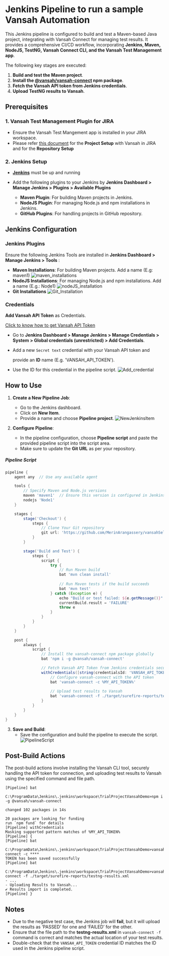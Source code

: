 # Jenkins Pipeline to run a sample Vansah Automation



This Jenkins pipeline is configured to build and test a Maven-based Java project, integrating with Vansah Connect for managing test results. It provides a comprehensive CI/CD workflow, incorporating **Jenkins, Maven, NodeJS, TestNG, Vansah Connect CLI, and the Vansah Test Management app**.
 
 The following key stages are executed:

1. **Build and test the Maven project**.
2. **Install the [@vansah/vansah-connect](https://www.npmjs.com/package/@vansah/vansah-connect) npm package**.
3. **Fetch the Vansah API token from Jenkins credentials**.
4. **Upload TestNG results to Vansah**.
## Prerequisites

### 1. Vansah Test Management Plugin for JIRA
- Ensure the Vansah Test Mangement app is installed in your JIRA workspace.
- Please refer [this document](https://github.com/testpointcorp/vansahSeleniumJavaDemo/blob/jenkins-job/Readme.MD) for the **Project Setup** with Vansah in JIRA and for the **Repository Setup**
### 2. Jenkins Setup
   - **[Jenkins](https://www.jenkins.io/doc/pipeline/tour/getting-started/)** must be up and running
   - Add the following plugins to your Jenkins by **Jenkins Dashboard > Manage Jenkins > Plugins > Available Plugins**
   
     - **Maven Plugin**: For building Maven projects in Jenkins.
     - **NodeJS Plugin**: For managing Node.js and npm installations in Jenkins.
     - **GitHub Plugins**: For handling projects in GitHub repository.


## Jenkins Configuration

### Jenkins Plugins

Ensure the following Jenkins Tools are installed in **Jenkins Dashboard > Manage Jenkins > Tools** :
- **Maven Installations**: For building Maven projects. Add a name (E.g: maven1)
  ![maven_installations](https://github.com/testpointcorp/connect-images/blob/main/JenkinsPipelineForVansahAutomationDemo/Tools_Maven.png)
- **NodeJS Installations**: For managing Node.js and npm installations. Add a name (E.g.: Node1)
  ![nodeJS_installation](https://github.com/testpointcorp/connect-images/blob/main/JenkinsPipelineForVansahAutomationDemo/Tools_nodejs.png)
- **Git Installations**
![Git_Installation](https://github.com/testpointcorp/connect-images/blob/main/JenkinsPipelineForVansahAutomationDemo/Tools_git.png)

### Credentials

 **Add Vansah API Token** as Credentials.
 
  [Click to know how to get Vansah API Token](https://community.vansah.com/posts/how-to-generate-a-vansah-api-token-from-jira)
   - Go to **Jenkins Dashboard > Manage Jenkins > Manage Credentials > System > Global credentials (unrestricted) > Add Credentials**.
   - Add a new `Secret text`  credential with your Vansah API token and
     
     provide an **ID** name (E.g. 'VANSAH_API_TOKEN').
   - Use the ID for this credential in the pipeline script.
     ![Add_credential](https://github.com/testpointcorp/connect-images/blob/main/JenkinsPipelineForVansahAutomationDemo/Add_credentials.png)
   
## How to Use

1. **Create a New Pipeline Job**:
   - Go to the Jenkins dashboard.
   - Click on **New Item**.
   -  Provide a name and choose **Pipeline project**.
     ![NewJenkinsItem](https://github.com/testpointcorp/connect-images/blob/main/JenkinsPipelineForVansahAutomationDemo/New_JenkinsItems.png)

2. **Configure Pipeline**:
   - In the pipeline configuration, choose **Pipeline script** and paste the provided pipeline script into the script area. 
   - Make sure to update the **Git URL** as per your repository.

##### Pipeline Script


```groovy
pipeline {
    agent any  // Use any available agent

    tools {
        // Specify Maven and Node.js versions
        maven 'maven1'  // Ensure this version is configured in Jenkins Global Tool Configuration
        nodejs 'Node1'
    }

    stages {
        stage('Checkout') {
            steps {
                // Clone Your Git repository
                git url: 'https://github.com/MerinArangassery/vansahSeleniumJavaDemo.git', branch: 'jenkins-job'
            }
        }

        stage('Build and Test') {
            steps {
                script {
                    try {
                        // Run Maven build
                        bat 'mvn clean install'
                        
                        // Run Maven tests if the build succeeds
                        bat 'mvn test'
                    } catch (Exception e) {
                        echo "Build or test failed: ${e.getMessage()}"
                        currentBuild.result = 'FAILURE'
                        throw e
                    }
                }
            }
        }
    }

    post {
        always {
            script {
                // Install the vansah-connect npm package globally
                bat 'npm i -g @vansah/vansah-connect'

                // Fetch Vansah API Token from Jenkins credentials securely
                withCredentials([string(credentialsId: 'VANSAH_API_TOKEN', variable: 'MY_API_TOKEN')]) {
                    // Configure vansah-connect with the API token
                    bat 'vansah-connect -c %MY_API_TOKEN%'
                    
                    // Upload test results to Vansah
                    bat 'vansah-connect -f ./target/surefire-reports/testng-results.xml'
                }
            }
        }
    }
}
```

3. **Save and Build**:
   - Save the configuration and build the pipeline to execute the script.
![PipelineScript](https://github.com/testpointcorp/connect-images/blob/main/JenkinsPipelineForVansahAutomationDemo/PipelineScript.png)

## Post-Build Actions
The post-build actions involve installing the Vansah CLI tool, securely handling the API token for connection, and uploading test results to Vansah using the specified command and file path.

  
   ```shell
   [Pipeline] bat

C:\ProgramData\Jenkins\.jenkins\workspace\TrialProjectVansahDemo>npm i -g @vansah/vansah-connect 

changed 102 packages in 14s

20 packages are looking for funding
  run `npm fund` for details
[Pipeline] withCredentials
Masking supported pattern matches of %MY_API_TOKEN%
[Pipeline] {
[Pipeline] bat

C:\ProgramData\Jenkins\.jenkins\workspace\TrialProjectVansahDemo>vansah-connect -c **** 
TOKEN has been saved successfully
[Pipeline] bat

C:\ProgramData\Jenkins\.jenkins\workspace\TrialProjectVansahDemo>vansah-connect -f ./target/surefire-reports/testng-results.xml 
- ...
- Uploading Results to Vansah...
✔ Results import is completed.
[Pipeline] }

```
## Notes

- Due to the negative test case, the Jenkins job will **fail**, but it will upload the results as ‘PASSED’ for one and ‘FAILED’ for the other. 
- Ensure that the file path to the **testng-results.xml** in `vansah-connect -f` command is correct and matches the actual location of your test results.
- Double-check that the `VANSAH_API_TOKEN` credential ID matches the ID used in the Jenkins pipeline script.



